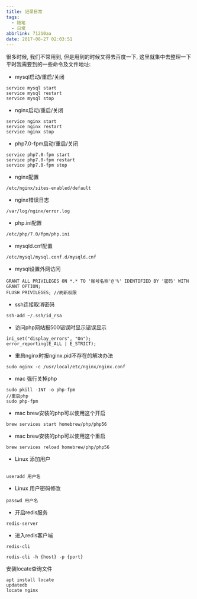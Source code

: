 ```yaml
---
title: 记录日常
tags:
  - 随笔
  - 日常
abbrlink: 71210aa
date: 2017-08-27 02:03:51
---
```

很多时候, 我们不常用到, 但是用到的时候又得去百度一下, 这里就集中去整理一下平时我需要到的一些命令及文件地址:

* mysql启动/重启/关闭
```
service mysql start
service mysql restart
service mysql stop
```

<!-- more -->
* nginx启动/重启/关闭
```
service nginx start
service nginx restart
service nginx stop
```

* php7.0-fpm启动/重启/关闭
```
service php7.0-fpm start
service php7.0-fpm restart
service php7.0-fpm stop
```

* nginx配置
```
/etc/nginx/sites-enabled/default
```

* nginx错误日志
```
/var/log/nginx/error.log
```

* php.ini配置
```
/etc/php/7.0/fpm/php.ini
```

* mysqld.cnf配置
```
/etc/mysql/mysql.conf.d/mysqld.cnf
```

* mysql设置外网访问
```
GRANT ALL PRIVILEGES ON *.* TO '账号名称'@'%' IDENTIFIED BY '密码' WITH GRANT OPTION;
FLUSH PRIVILEGES; //刷新权限
```

* ssh连接取消密码
```
ssh-add ~/.ssh/id_rsa
```

* 访问php网站报500错误时显示错误显示
```
ini_set("display_errors", "On");
error_reporting(E_ALL | E_STRICT);
```

* 重启nginx时报nginx.pid不存在的解决办法
```
sudo nginx -c /usr/local/etc/nginx/nginx.conf
```

* mac 强行关掉php
```
sudo pkill -INT -o php-fpm
//重启php
sudo php-fpm
```

* mac brew安装的php可以使用这个开启
```
brew services start homebrew/php/php56
```

* mac brew安装的php可以使用这个重启
```
brew services reload homebrew/php/php56
```

* Linux 添加用户
```

useradd 用户名
```

* Linux 用户密码修改
```
passwd 用户名
```

* 开启redis服务
```
redis-server
```

* 进入redis客户端
```
redis-cli

redis-cli -h {host} -p {port}
```

安装locate查询文件
```
apt install locate
updatedb
locate nginx
```